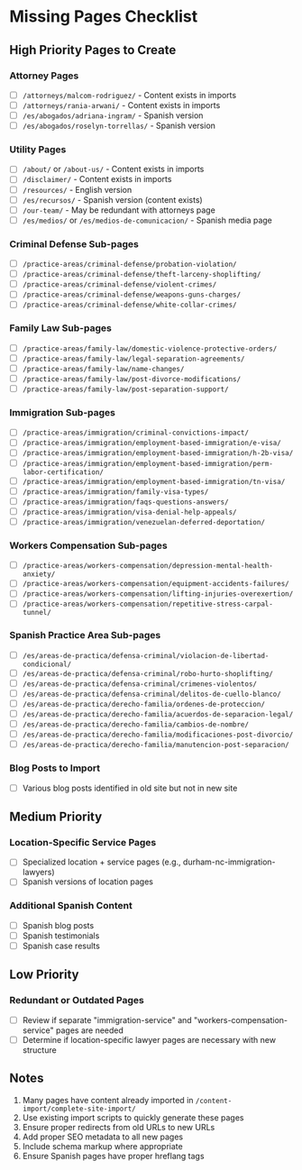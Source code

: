 # Missing Pages Checklist

## High Priority Pages to Create

### Attorney Pages
- [ ] `/attorneys/malcom-rodriguez/` - Content exists in imports
- [ ] `/attorneys/rania-arwani/` - Content exists in imports
- [ ] `/es/abogados/adriana-ingram/` - Spanish version
- [ ] `/es/abogados/roselyn-torrellas/` - Spanish version

### Utility Pages
- [ ] `/about/` or `/about-us/` - Content exists in imports
- [ ] `/disclaimer/` - Content exists in imports  
- [ ] `/resources/` - English version
- [ ] `/es/recursos/` - Spanish version (content exists)
- [ ] `/our-team/` - May be redundant with attorneys page
- [ ] `/es/medios/` or `/es/medios-de-comunicacion/` - Spanish media page

### Criminal Defense Sub-pages
- [ ] `/practice-areas/criminal-defense/probation-violation/`
- [ ] `/practice-areas/criminal-defense/theft-larceny-shoplifting/`
- [ ] `/practice-areas/criminal-defense/violent-crimes/`
- [ ] `/practice-areas/criminal-defense/weapons-guns-charges/`
- [ ] `/practice-areas/criminal-defense/white-collar-crimes/`

### Family Law Sub-pages
- [ ] `/practice-areas/family-law/domestic-violence-protective-orders/`
- [ ] `/practice-areas/family-law/legal-separation-agreements/`
- [ ] `/practice-areas/family-law/name-changes/`
- [ ] `/practice-areas/family-law/post-divorce-modifications/`
- [ ] `/practice-areas/family-law/post-separation-support/`

### Immigration Sub-pages
- [ ] `/practice-areas/immigration/criminal-convictions-impact/`
- [ ] `/practice-areas/immigration/employment-based-immigration/e-visa/`
- [ ] `/practice-areas/immigration/employment-based-immigration/h-2b-visa/`
- [ ] `/practice-areas/immigration/employment-based-immigration/perm-labor-certification/`
- [ ] `/practice-areas/immigration/employment-based-immigration/tn-visa/`
- [ ] `/practice-areas/immigration/family-visa-types/`
- [ ] `/practice-areas/immigration/faqs-questions-answers/`
- [ ] `/practice-areas/immigration/visa-denial-help-appeals/`
- [ ] `/practice-areas/immigration/venezuelan-deferred-deportation/`

### Workers Compensation Sub-pages
- [ ] `/practice-areas/workers-compensation/depression-mental-health-anxiety/`
- [ ] `/practice-areas/workers-compensation/equipment-accidents-failures/`
- [ ] `/practice-areas/workers-compensation/lifting-injuries-overexertion/`
- [ ] `/practice-areas/workers-compensation/repetitive-stress-carpal-tunnel/`

### Spanish Practice Area Sub-pages
- [ ] `/es/areas-de-practica/defensa-criminal/violacion-de-libertad-condicional/`
- [ ] `/es/areas-de-practica/defensa-criminal/robo-hurto-shoplifting/`
- [ ] `/es/areas-de-practica/defensa-criminal/crimenes-violentos/`
- [ ] `/es/areas-de-practica/defensa-criminal/delitos-de-cuello-blanco/`
- [ ] `/es/areas-de-practica/derecho-familia/ordenes-de-proteccion/`
- [ ] `/es/areas-de-practica/derecho-familia/acuerdos-de-separacion-legal/`
- [ ] `/es/areas-de-practica/derecho-familia/cambios-de-nombre/`
- [ ] `/es/areas-de-practica/derecho-familia/modificaciones-post-divorcio/`
- [ ] `/es/areas-de-practica/derecho-familia/manutencion-post-separacion/`

### Blog Posts to Import
- [ ] Various blog posts identified in old site but not in new site

## Medium Priority

### Location-Specific Service Pages
- [ ] Specialized location + service pages (e.g., durham-nc-immigration-lawyers)
- [ ] Spanish versions of location pages

### Additional Spanish Content
- [ ] Spanish blog posts
- [ ] Spanish testimonials
- [ ] Spanish case results

## Low Priority

### Redundant or Outdated Pages
- [ ] Review if separate "immigration-service" and "workers-compensation-service" pages are needed
- [ ] Determine if location-specific lawyer pages are necessary with new structure

## Notes

1. Many pages have content already imported in `/content-import/complete-site-import/`
2. Use existing import scripts to quickly generate these pages
3. Ensure proper redirects from old URLs to new URLs
4. Add proper SEO metadata to all new pages
5. Include schema markup where appropriate
6. Ensure Spanish pages have proper hreflang tags
